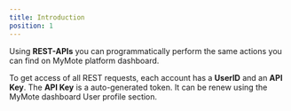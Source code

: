 ```yaml
---
title: Introduction
position: 1
---
```


Using **REST-APIs** you can programmatically perform the same actions you can find on MyMote platform dashboard.

To get access of all REST requests, each account has a **UserID** and an **API Key**. The **API Key** is a auto-generated token. It can be renew using the MyMote dashboard User profile section.
